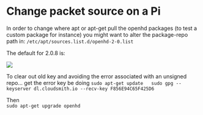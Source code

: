 # Change packet source on a Pi

In order to change where apt or apt-get pull the openhd packages \(to test a custom package for instance\) you might want to alter the package-repo path in: `/etc/apt/sources.list.d/openhd-2-0.list`  


The default for 2.0.8 is:

![](https://lh3.googleusercontent.com/ZABfZTpmn_TJN561nkijWKKD-Ix2jaTAMKs0zZuGiKHzDl83qZ67eo9ZId8dWtVrS_Ne2byYesEg71Vos4yHc-agkRAZwZOO1mqp3lzVeLeOMwGPV1uQQi3JuQ4kqZe5w8J0wNhW)

To clear out old key and avoiding the error associated with an unsigned repo… get the error key be doing `sudo apt-get update  
sudo gpg --keyserver dl.cloudsmith.io --recv-key F856E94C65F425D6`  
  
Then   
`sudo apt-get upgrade openhd` 

